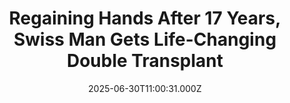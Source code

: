 ---
title: "Regaining Hands After 17 Years, Swiss Man Gets Life-Changing Double Transplant"
date: 2025-06-30T11:00:31.000Z
category: Human Kindness
externalLink: "https://www.goodnewsnetwork.org/regaining-hands-after-17-years-swiss-man-gets-life-changing-double-transplant/"
image: ""
excerpt: "When 29-year-old Luka Kriszanac arrived back at University of Penn. Medicine and got to see his surgery team, it was all smiles and handshakes. That’s more remarkable than it sounds, since the surgery he underwent was a “vascularized composite allotransplantation,” or in layman’s terms, a double hand transplant. He is one of five people who […] The post Regaining Hands…"
---